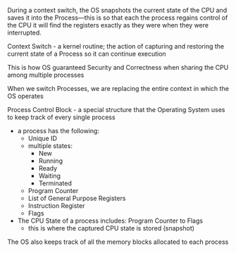 During a context switch, the OS snapshots the current state of the CPU and saves it into the Process—this is so that each the process regains control of the CPU it will find the registers exactly as they were when they were interrupted.

 Context Switch - a kernel routine; the action of capturing and restoring the current state of a Process so it can continue execution

This is how OS guaranteed Security and Correctness when sharing the CPU among multiple processes

When we switch Processes, we are replacing the entire context in which the OS operates

Process Control Block - a special structure that the Operating System uses to keep track of every single process
- a process has the following:
	- Unique ID
	- multiple states:
		- New
		- Running
		- Ready
		- Waiting
		- Terminated
	- Program Counter 
	- List of General Purpose Registers
	- Instruction Register
	- Flags
- The CPU State of a process includes: Program Counter to Flags
	- this is where the captured CPU state is stored (snapshot)

The OS also keeps track of all the memory blocks allocated to each process 

